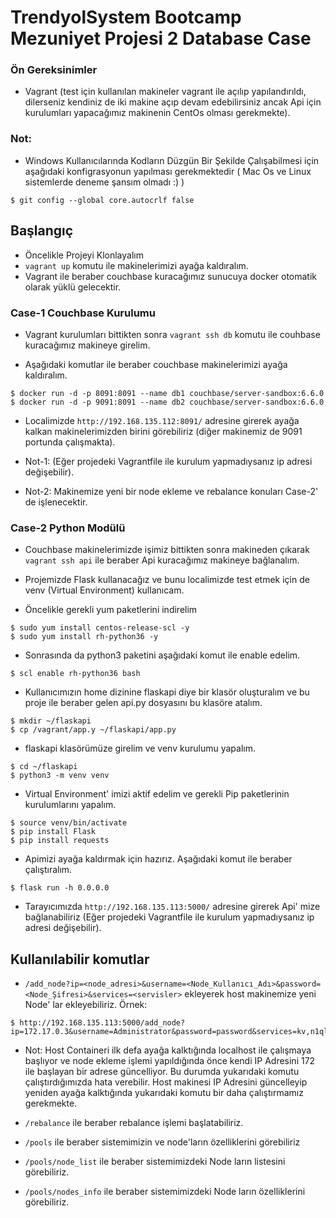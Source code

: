 # TrendyolSystem Bootcamp Mezuniyet Projesi 2 Database Case

### Ön Gereksinimler
* Vagrant (test için kullanılan makineler vagrant ile açılıp yapılandırıldı, dilerseniz kendiniz de iki makine açıp devam edebilirsiniz ancak Api için kurulumları yapacağımız makinenin CentOs olması gerekmekte).


### Not:
* Windows Kullanıcılarında Kodların Düzgün Bir Şekilde Çalışabilmesi için aşağıdaki konfigrasyonun yapılması gerekmektedir ( Mac Os ve Linux sistemlerde deneme şansım olmadı :) )
```
$ git config --global core.autocrlf false
```


## Başlangıç
* Öncelikle Projeyi Klonlayalım
* `vagrant up` komutu ile makinelerimizi ayağa kaldıralım.
* Vagrant ile beraber couchbase kuracağımız sunucuya docker otomatik olarak yüklü gelecektir.


### Case-1 Couchbase Kurulumu 
* Vagrant kurulumları bittikten sonra `vagrant ssh db` komutu ile couhbase kuracağımız makineye girelim.

* Aşağıdaki komutlar ile beraber couchbase makinelerimizi ayağa kaldıralım.
```
$ docker run -d -p 8091:8091 --name db1 couchbase/server-sandbox:6.6.0
$ docker run -d -p 9091:8091 --name db2 couchbase/server-sandbox:6.6.0
```

* Localimizde `http://192.168.135.112:8091/` adresine girerek ayağa kalkan makinelerimizden birini görebiliriz (diğer makinemiz de 9091 portunda çalışmakta).

* Not-1: (Eğer projedeki Vagrantfile ile kurulum yapmadıysanız ip adresi değişebilir).

* Not-2: Makinemize yeni bir node ekleme ve rebalance konuları Case-2' de işlenecektir.

### Case-2 Python Modülü 
* Couchbase makinelerimizde işimiz bittikten sonra makineden çıkarak `vagrant ssh api` ile beraber Api kuracağımız makineye bağlanalım.

* Projemizde Flask kullanacağız ve bunu localimizde test etmek için de venv (Virtual Environment) kullanıcam.

* Öncelikle gerekli yum paketlerini indirelim
```
$ sudo yum install centos-release-scl -y
$ sudo yum install rh-python36 -y
```

* Sonrasında da python3 paketini aşağıdaki komut ile enable edelim.
```
$ scl enable rh-python36 bash
```

* Kullanıcımızın home dizinine flaskapi diye bir klasör oluşturalım ve bu proje ile beraber gelen api.py dosyasını bu klasöre atalım.
```
$ mkdir ~/flaskapi
$ cp /vagrant/app.y ~/flaskapi/app.py
```

* flaskapi klasörümüze girelim ve venv kurulumu yapalım.
```
$ cd ~/flaskapi
$ python3 -m venv venv
```

* Virtual Environment' imizi aktif edelim ve gerekli Pip paketlerinin kurulumlarını yapalım.
```
$ source venv/bin/activate
$ pip install Flask
$ pip install requests
```

* Apimizi ayağa kaldırmak için hazırız. Aşağıdaki komut ile beraber çalıştıralım.
```
$ flask run -h 0.0.0.0
```

* Tarayıcımızda `http://192.168.135.113:5000/` adresine girerek Api' mize bağlanabiliriz (Eğer projedeki Vagrantfile ile kurulum yapmadıysanız ip adresi değişebilir).

## Kullanılabilir komutlar

* `/add_node?ip=<node_adresi>&username=<Node_Kullanıcı_Adı>&password=<Node_Şifresi>&services=<servisler>` ekleyerek host makinemize yeni Node' lar ekleyebiliriz. Örnek:
```
$ http://192.168.135.113:5000/add_node?ip=172.17.0.3&username=Administrator&password=password&services=kv,n1ql
```
* Not: Host Containeri ilk defa ayağa kalktığında localhost ile çalışmaya başlıyor ve node ekleme işlemi yapıldığında önce kendi IP Adresini 172 ile başlayan bir adrese güncelliyor. Bu durumda yukarıdaki komutu çalıştırdığımızda hata verebilir. Host makinesi IP Adresini güncelleyip yeniden ayağa kalktığında yukarıdaki komutu bir daha çalıştırmamız gerekmekte.

* `/rebalance` ile beraber rebalance işlemi başlatabiliriz.


* `/pools` ile beraber sistemimizin ve node'ların özelliklerini görebiliriz


* `/pools/node_list` ile beraber sistemimizdeki Node ların listesini görebiliriz.


* `/pools/nodes_info` ile beraber sistemimizdeki Node ların özelliklerini görebiliriz.
